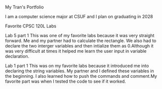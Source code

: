
My Tran's Portfolio

I am a computer science major at CSUF and I plan on graduating in 2028

Favorite CPSC 120L Labs

Lab 5 part 1
This was one of my favorite labs because it was very straight forward. Me and my partner had to calculate the rectangle. We also had to declare the two interger variables and then intialize them as 0.Although it was very difficult at times it helped me learn the user input in variable declaration.

Lab 1 part 1
This was on my favorite labs because it introduced me into declaring the string variables. My partner and I defined these variables in the beginning. I also learned how to push the commands and comment.My favorite part was when I tested the code to see if it worked.